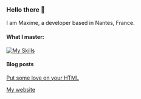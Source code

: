 ### Hello there 👋

I am Maxime, a developer based in Nantes, France.

#### What I master:<br>
[![My Skills](https://skillicons.dev/icons?i=ts,react,nextjs,vercel,styledcomponents,figma,vscode)](https://skillicons.dev)

#### Blog posts
[Put some love on your HTML](https://brick-krypton-f66.notion.site/Put-some-love-on-your-HTML-baec2beb5f184cb0b47f16409e3f7181?pvs=4)

[My website](https://www.maximevaydie.io)
